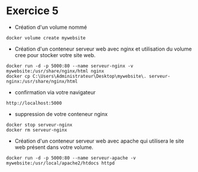 # Exercice 5

- Création d'un volume nommé 

```
docker volume create mywebsite
```

- Création d'un conteneur serveur web avec nginx et utilisation du volume cree pour stocker votre site web.

```
docker run -d -p 5000:80 --name serveur-nginx -v mywebsite:/usr/share/nginx/html nginx
docker cp C:\Users\Administrateur\Desktop\mywebsite\. serveur-nginx:/usr/share/nginx/html
```

- confirmation via votre navigateur 

```
http://localhost:5000
```

- suppression de votre conteneur nginx

```
docker stop serveur-nginx
docker rm serveur-nginx
```

- Création d'un conteneur serveur web avec apache qui utilisera le site web présent dans votre volume.

```
docker run -d -p 5000:80 --name serveur-apache -v mywebsite:/usr/local/apache2/htdocs httpd
```